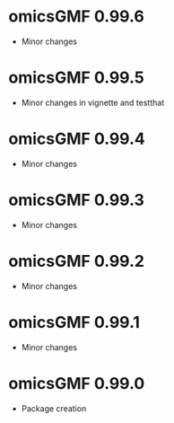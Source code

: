 # omicsGMF 0.99.6

* Minor changes

# omicsGMF 0.99.5

* Minor changes in vignette and testthat

# omicsGMF 0.99.4

* Minor changes

# omicsGMF 0.99.3

* Minor changes

# omicsGMF 0.99.2

* Minor changes

# omicsGMF 0.99.1

* Minor changes


# omicsGMF 0.99.0

* Package creation

